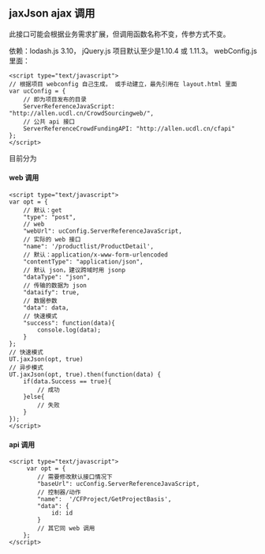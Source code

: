 ## jaxJson ajax 调用
此接口可能会根据业务需求扩展，但调用函数名称不变，传参方式不变。

依赖：lodash.js 3.10， jQuery.js 项目默认至少是1.10.4 或 1.11.3。
webConfig.js 里面：

    <script type="text/javascript">
    // 根据项目 webconfig 自己生成， 或手动建立，最先引用在 layout.html 里面
    var ucConfig = {
        // 即为项目发布的目录
        ServerReferenceJavaScript: "http://allen.ucdl.cn/CrowdSourcingweb/",
        // 公共 api 接口
        ServerReferenceCrowdFundingAPI: "http://allen.ucdl.cn/cfapi"
    };
    </script>

目前分为 
#### web 调用
    <script type="text/javascript">
    var opt = {
        // 默认：get
        "type": "post",
        // web
        "webUrl": ucConfig.ServerReferenceJavaScript,
        // 实际的 web 接口
        "name": '/productlist/ProductDetail',
        // 默认：application/x-www-form-urlencoded
        "contentType": "application/json",
        // 默认 json，建议跨域时用 jsonp
        "dataType": "json",
        // 传输的数据为 json
        "dataify": true,
        // 数据参数
        "data": data,
        // 快速模式
        "success": function(data){
            console.log(data);
        }
    };
    // 快速模式
    UT.jaxJson(opt, true)
    // 异步模式
    UT.jaxJson(opt, true).then(function(data) {        
        if(data.Success == true){
            // 成功
        }else{
            // 失败
        } 
    });
    </script>    

#### api 调用
    <script type="text/javascript">
         var opt = {
            // 需要修改默认接口情况下
            "baseUrl": ucConfig.ServerReferenceJavaScript,
            // 控制器/动作
            "name":  '/CFProject/GetProjectBasis',
            "data": {
                id: id
            }
            // 其它同 web 调用
        };
    </script>


